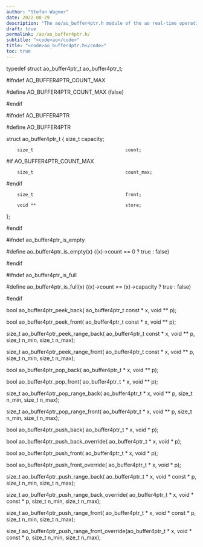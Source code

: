 ```yaml
---
author: "Stefan Wagner"
date: 2022-08-29
description: "The ao/ao_buffer4ptr.h module of the ao real-time operating system."
draft: true
permalink: /ao/ao_buffer4ptr.h/ 
subtitle: "<code>ao</code>"
title: "<code>ao_buffer4ptr.h</code>"
toc: true
---
```


typedef struct  ao_buffer4ptr_t                 ao_buffer4ptr_t;

#ifndef AO_BUFFER4PTR_COUNT_MAX

#define AO_BUFFER4PTR_COUNT_MAX                 (false)

#endif

#ifndef AO_BUFFER4PTR

#define AO_BUFFER4PTR

struct  ao_buffer4ptr_t
{
        size_t                                  capacity;

        size_t                                  count;

#if     AO_BUFFER4PTR_COUNT_MAX

        size_t                                  count_max;

#endif

        size_t                                  front;

        void **                                 store;
};

#endif

#ifndef ao_buffer4ptr_is_empty

#define ao_buffer4ptr_is_empty(x)               ((x)->count == 0 ? true : false)

#endif

#ifndef ao_buffer4ptr_is_full

#define ao_buffer4ptr_is_full(x)                ((x)->count == (x)->capacity ? true : false)

#endif

bool    ao_buffer4ptr_peek_back(                ao_buffer4ptr_t const * x, void ** p);

bool    ao_buffer4ptr_peek_front(               ao_buffer4ptr_t const * x, void ** p);

size_t  ao_buffer4ptr_peek_range_back(          ao_buffer4ptr_t const * x, void ** p, size_t n_min, size_t n_max);

size_t  ao_buffer4ptr_peek_range_front(         ao_buffer4ptr_t const * x, void ** p, size_t n_min, size_t n_max);

bool    ao_buffer4ptr_pop_back(                 ao_buffer4ptr_t * x, void ** p);

bool    ao_buffer4ptr_pop_front(                ao_buffer4ptr_t * x, void ** p);

size_t  ao_buffer4ptr_pop_range_back(           ao_buffer4ptr_t * x, void ** p, size_t n_min, size_t n_max);

size_t  ao_buffer4ptr_pop_range_front(          ao_buffer4ptr_t * x, void ** p, size_t n_min, size_t n_max);

bool    ao_buffer4ptr_push_back(                ao_buffer4ptr_t * x, void * p);

bool    ao_buffer4ptr_push_back_override(       ao_buffer4ptr_t * x, void * p);

bool    ao_buffer4ptr_push_front(               ao_buffer4ptr_t * x, void * p);

bool    ao_buffer4ptr_push_front_override(      ao_buffer4ptr_t * x, void * p);

size_t  ao_buffer4ptr_push_range_back(          ao_buffer4ptr_t * x, void * const * p, size_t n_min, size_t n_max);

size_t  ao_buffer4ptr_push_range_back_override( ao_buffer4ptr_t * x, void * const * p, size_t n_min, size_t n_max);

size_t  ao_buffer4ptr_push_range_front(         ao_buffer4ptr_t * x, void * const * p, size_t n_min, size_t n_max);

size_t  ao_buffer4ptr_push_range_front_override(ao_buffer4ptr_t * x, void * const * p, size_t n_min, size_t n_max);

